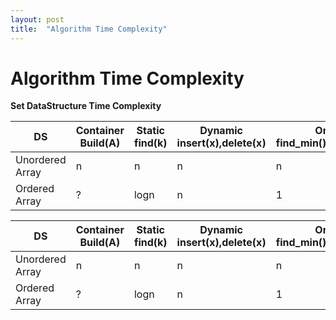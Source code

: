 ```yaml
---
layout: post
title:  "Algorithm Time Complexity"
---
```


# Algorithm Time Complexity 

**Set DataStructure Time Complexity** <br/>


DS            | Container Build(A)  | Static find(k) | Dynamic insert(x),delete(x) | Order find_min(),find_max() | Order find_next(),find_prev() 
-------------------|-----------------|--------------------------|---------------------------|---------------------------|--------------------
Unordered Array |   n    | n  | n  |   n |   n
Ordered Array | ? | logn | n | 1 | logn


DS            | Container Build(A)  | Static find(k) | Dynamic insert(x),delete(x) | Order find_min(),find_max() | Order find_next(),find_prev() 
-------------------|-----------------|--------------------------|---------------------------|---------------------------|--------------------
Unordered Array |   n    | n  | n  |   n |   n
Ordered Array | ? | logn | n | 1 | logn
